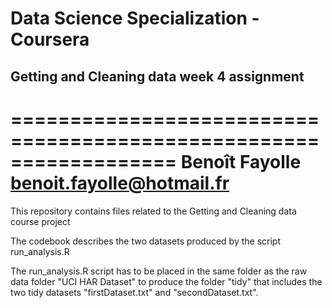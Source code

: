 # Data Science Specialization - Coursera
## Getting and Cleaning data week 4 assignment

==================================================================
Benoît Fayolle
benoit.fayolle@hotmail.fr
==================================================================

This repository contains files related to the Getting and Cleaning data course project

The codebook describes the two datasets produced by the script run_analysis.R

The run_analysis.R script has to be placed in the same folder as the raw data folder "UCI HAR Dataset" to 
produce the folder "tidy" that includes the two tidy datasets "firstDataset.txt" and "secondDataset.txt".
